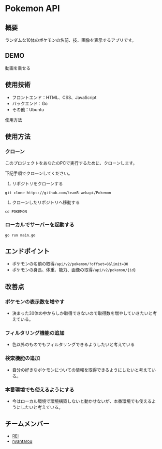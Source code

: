 # Pokemon API
## 概要
ランダムな10体のポケモンの名前、技、画像を表示するアプリです。

## DEMO
動画を乗せる

## 使用技術
- フロントエンド：HTML、CSS、JavaScript
- バックエンド：Go
- その他：Ubuntu

使用方法
## 使用方法
### クローン
このプロジェクトをあなたのPCで実行するために、クローンします。

下記手順でクローンしてください。

1. リポジトリをクローンする
```
git clone https://github.com/teamB-webapi/Pokemon
```

1. クローンしたリポジトリへ移動する
```
cd POKEMON
```
### ローカルでサーバーを起動する
```
go run main.go
```


## エンドポイント
- ポケモンの名前の取得`/api/v2/pokemon/?offset=0&limit=30`
- ポケモンの身長、体重、能力、画像の取得`/api/v2/pokemon/{id}`

## 改善点
### ポケモンの表示数を増やす
- 決まった30体の中からしか取得できないので取得数を増やしていきたいと考えている。
### フィルタリング機能の追加
- 色以外のものでもフィルタリングできるようしたいと考えている
### 検索機能の追加
- 自分の好きなポケモンについての情報を取得できるようにしたいと考えている。
### 本番環境でも使えるようにする
- 今はローカル環境で環境構築しないと動かせないが、本番環境でも使えるようにしたいと考えている。

## チームメンバー
- [REI](https://github.com/ReiNagahashi)
- [nyantarou](https://github.com/nyantarou2001002)
